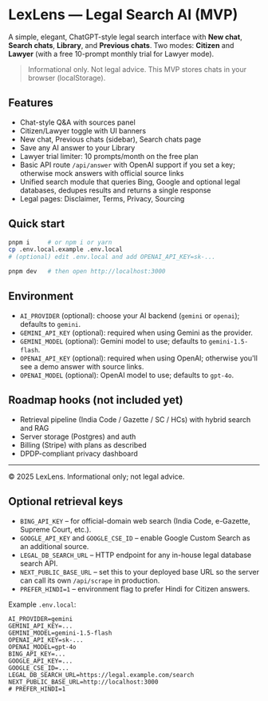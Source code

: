 # LexLens — Legal Search AI (MVP)

A simple, elegant, ChatGPT-style legal search interface with **New chat**, **Search chats**, **Library**, and **Previous chats**. Two modes: **Citizen** and **Lawyer** (with a free 10-prompt monthly trial for Lawyer mode).

> Informational only. Not legal advice. This MVP stores chats in your browser (localStorage).

## Features
- Chat-style Q&A with sources panel
- Citizen/Lawyer toggle with UI banners
- New chat, Previous chats (sidebar), Search chats page
- Save any AI answer to your Library
- Lawyer trial limiter: 10 prompts/month on the free plan
- Basic API route `/api/answer` with OpenAI support if you set a key; otherwise mock answers with official source links
- Unified search module that queries Bing, Google and optional legal databases, dedupes results and returns a single response
- Legal pages: Disclaimer, Terms, Privacy, Sourcing

## Quick start
```bash
pnpm i     # or npm i or yarn
cp .env.local.example .env.local
# (optional) edit .env.local and add OPENAI_API_KEY=sk-...

pnpm dev   # then open http://localhost:3000
```

## Environment
- `AI_PROVIDER` (optional): choose your AI backend (`gemini` or `openai`); defaults to `gemini`.
- `GEMINI_API_KEY` (optional): required when using Gemini as the provider.
- `GEMINI_MODEL` (optional): Gemini model to use; defaults to `gemini-1.5-flash`.
- `OPENAI_API_KEY` (optional): required when using OpenAI; otherwise you'll see a demo answer with source links.
- `OPENAI_MODEL` (optional): OpenAI model to use; defaults to `gpt-4o`.

## Roadmap hooks (not included yet)
- Retrieval pipeline (India Code / Gazette / SC / HCs) with hybrid search and RAG
- Server storage (Postgres) and auth
- Billing (Stripe) with plans as described
- DPDP-compliant privacy dashboard

---

© 2025 LexLens. Informational only; not legal advice.


## Optional retrieval keys
- `BING_API_KEY` – for official-domain web search (India Code, e-Gazette, Supreme Court, etc.).
- `GOOGLE_API_KEY` and `GOOGLE_CSE_ID` – enable Google Custom Search as an additional source.
- `LEGAL_DB_SEARCH_URL` – HTTP endpoint for any in-house legal database search API.
- `NEXT_PUBLIC_BASE_URL` – set this to your deployed base URL so the server can call its own `/api/scrape` in production.
- `PREFER_HINDI=1` – environment flag to prefer Hindi for Citizen answers.

Example `.env.local`:
```
AI_PROVIDER=gemini
GEMINI_API_KEY=...
GEMINI_MODEL=gemini-1.5-flash
OPENAI_API_KEY=sk-...
OPENAI_MODEL=gpt-4o
BING_API_KEY=...
GOOGLE_API_KEY=...
GOOGLE_CSE_ID=...
LEGAL_DB_SEARCH_URL=https://legal.example.com/search
NEXT_PUBLIC_BASE_URL=http://localhost:3000
# PREFER_HINDI=1
```
